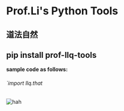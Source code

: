 # Prof.Li's Python Tools
## 道法自然
## **pip install prof-llq-tools**
**sample code as follows:**
###### `import llq.that

![hah](https://gimg2.baidu.com/image_search/src=http%3A%2F%2Fnimg.ws.126.net%2F%3Furl%3Dhttp%253A%252F%252Fdingyue.ws.126.net%252F2021%252F1209%252Ff42a2b0ej00r3twsy000oc000hs00bwm.jpg%26thumbnail%3D650x2147483647%26quality%3D80%26type%3Djpg&refer=http%3A%2F%2Fnimg.ws.126.net&app=2002&size=f9999,10000&q=a80&n=0&g=0n&fmt=auto?sec=1658544434&t=d11d8eb5ff2f0c7f4792a3aaa719a653)